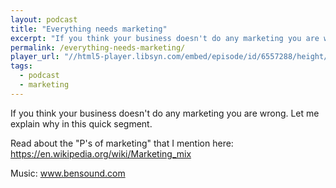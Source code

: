 ```yaml
---
layout: podcast
title: "Everything needs marketing"
excerpt: "If you think your business doesn't do any marketing you are wrong. Let me explain why in this quick segment."
permalink: /everything-needs-marketing/
player_url: "//html5-player.libsyn.com/embed/episode/id/6557288/height/90/theme/custom/autoplay/no/autonext/no/thumbnail/yes/preload/no/no_addthis/no/direction/backward/render-playlist/no/custom-color/87A93A/"
tags:
  - podcast
  - marketing
---
```


If you think your business doesn't do any marketing you are wrong. Let me explain why in this quick segment.

Read about the "P's of marketing" that I mention here: https://en.wikipedia.org/wiki/Marketing_mix

Music: www.bensound.com